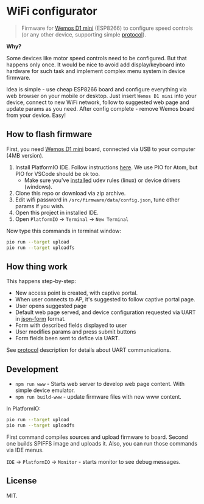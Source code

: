 WiFi configurator
=================

> Firmware for [Wemos D1 mini](https://www.aliexpress.com/wholesale?SearchText=Wemos+D1+mini)
(ESP8266) to configure speed controls (or any other device, supporting
> simple [protocol](doc/protocol.md)).

**Why?**

Some devices like motor speed controls need to be configured. But that happens
only once. It would be nice to avoid add display/keyboard into hardware
for such task and implement complex menu system in device firmware.

Idea is simple - use cheap ESP8266 board and configure everything via web
browser on your mobile or desktop. Just insert `Wemos D1 mini` into your device,
connect to new WiFi network, follow to suggested web page and update params as
you need. After config complete - remove Wemos board from your device. Easy!


## How to flash firmware

First, you need [Wemos D1 mini](https://www.aliexpress.com/wholesale?SearchText=Wemos+D1+mini)
board, connected via USB to your computer (4MB version).

1. Install PlatformIO IDE. Follow instructions [here](http://docs.platformio.org/en/latest/ide/pioide.html).
   We use PIO for Atom, but PIO for VSCode should be ok too.
   - Make sure you've [installed](http://docs.platformio.org/en/latest/installation.html#troubleshooting)
     udev rules (linux) or device drivers (windows).
2. Clone this repo or download via zip archive.
3. Edit wifi password in `/src/firmware/data/config.json`, tune other params
   if you wish.
4. Open this project in installed IDE.
5. Open `PlatformIO` -> `Terminal` -> `New Terminal`

Now type this commands in terminat window:

```bash
pio run --target upload
pio run --target uploadfs
```


## How thing work

This happens step-by-step:

- New access point is created, with captive portal.
- When user connects to AP, it's suggested to follow captive portal page.
- User opens suggested page
- Default web page served, and device configuration requested via UART in
  [json-form](https://github.com/joshfire/jsonform/wiki) format.
- Form with described fields displayed to user
- User modifies params and press submit buttons
- Form fields been sent to defice via UART.

See [protocol](doc/protocol.md) description for details about UART
communications.


## Development

- `npm run www` - Starts web server to develop web page content. With simple
  device emulator.
- `npm run build-www` - update firmware files with new www content.

In PlatformIO:

```bash
pio run --target upload
pio run --target uploadfs
```

First command compiles sources and upload firmware to board. Second one builds
SPIFFS image and uploads it. Also, you can run those commands via IDE menus.

`IDE` -> `PlatformIO` -> `Monitor` - starts monitor to see debug messages.


## License

MIT.
